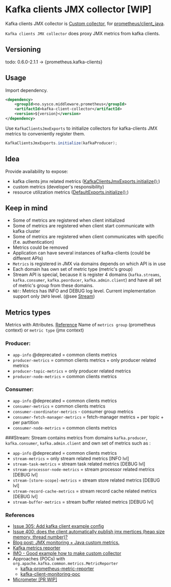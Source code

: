 # Kafka clients JMX collector [WIP]
Kafka clients JMX collector is [Custom collector](https://github.com/prometheus/client_java#custom-collectors), for [prometheus/client_java](https://github.com/prometheus/client_java#custom-collectors).

`Kafka clients JMX collector` does proxy JMX metrics from kafka clients.

## Versioning 
todo:
0.6.0-2.1.1 -> {prometheus.kafka-clients}

## Usage
Import dependency.
```xml
<dependency>
    <groupId>no.sysco.middleware.prometheus</groupId>
    <artifactId>kafka-client-collector</artifactId>
    <version>${version}</version>
</dependency>
```

Use `KafkaClientsJmxExports` to initialize collectors for kafka-clients JMX metrics to conveniently register them.
```java
KafkaClientsJmxExports.initialize(kafkaProducer);
```


## Idea
Provide availability to expose:
- kafka clients jmx related metrics ([KafkaClientsJmxExports.initialize();](./src/main/java/no/sysco/middleware/prometheus/kafka/KafkaClientsJmxExports.java))
- custom metrics (developer's responsibility)
- resource utilization metrics ([DefaultExports.initialize();](https://github.com/prometheus/client_java/blob/master/simpleclient_hotspot/src/main/java/io/prometheus/client/hotspot/DefaultExports.java))

## Keep in mind
- Some of metrics are registered when client initialized
- Some of metrics are registered when client start communicate with kafka cluster   
- Some of metrics are registered when client communicates with specific (f.e. authentication)
- Metrics could be removed
- Application can have several instances of kafka-clients (could be different APIs)
- `Metrics` is registered in JMX via domains depends on which API is in use
- Each domain has own set of metric type (metric's group)
- Stream API is special, because it is register 4 domains (`kafka.streams`, `kafka.consumer`, `kafka.peorducer`, `kafka.admin.client`) and have all set of metric's group from these domains.
- `NB!`: Metrics has INFO and DEBUG log level. Current implementation support only `INFO` level. (@see [Stream](###Stream)) 

## Metrics types
Metrics with Attributes. [Reference](https://github.com/prometheus/jmx_exporter/pull/305/commits/92a6eb106e84cd441ba9b6123132395738d6acd6)
Name of `metrics group` (prometheus context) or `metric type` (jmx context)
### Producer:
* `app-info` @deprecated = common clients metrics
* `producer-metrics` = common clients metrics + only producer related metrics
* `producer-topic-metrics` =  only producer related metrics 
* `producer-node-metrics` = common clients metrics

### Consumer:
* `app-info` @deprecated = common clients metrics
* `consumer-metrics` = common clients metrics
* `consumer-coordinator-metrics` - consumer group metrics
* `consumer-fetch-manager-metrics` =  fetch-manager metrics + per topic + per partition
* `consumer-node-metrics` = common clients metrics

###Stream:
Stream contains metrics from domains `kafka.producer`, `kafka.consumer`, `kafka.admin.client` and own set of metrics
such as :
* `app-info` @deprecated = common clients metrics
* `stream-metrics` = only stream related metrics [INFO lvl]
* `stream-task-metrics` = stream task related metrics [DEBUG lvl]
* `stream-processor-node-metrics` = stream processor related metrics [DEBUG lvl]
* `stream-[store-scope]-metrics` = stream store related metrics [DEBUG lvl]
* `stream-record-cache-metrics` = stream record cache related metrics [DEBUG lvl]
* `stream-buffer-metrics` = stream buffer related metrics [DEBUG lvl]


### References
- [Issue 305: Add kafka client example config](https://github.com/prometheus/jmx_exporter/pull/305#issuecomment-412851484)
- [Issue 400: does the client automatically publish jmx mertices (heap size memory, thread number)?](https://github.com/prometheus/client_java/issues/400)
- [Blog post: JMX monitoring + Java custom metrics.](https://sysdig.com/blog/jmx-monitoring-custom-metrics/)
- [Kafka metrics reporter](https://github.com/apache/kafka/blob/2.0.0/clients/src/main/java/org/apache/kafka/common/metrics/MetricsReporter.java)
- [IMO - Good example how to make custom collector](https://github.com/joyent/manta-monitor/blob/master/src/main/java/com/joyent/manta/monitor/CustomPrometheusCollector.java)
- Approaches (POCs) with `org.apache.kafka.common.metrics.MetricReporter`
    - [kafka-prometheus-metric-reporter](https://github.com/ripa1993/kafka-prometheus-metric-reporter)
    - [kafka-client-monitoring-poc](https://github.com/sysco-middleware/kafka-client-monitoring-poc)
- [Micrometer [PR WIP]](https://github.com/micrometer-metrics/micrometer/pull/1173/files)
